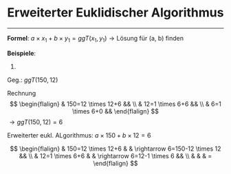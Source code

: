 # Erweiterter Euklidischer Algorithmus
___
**Formel**:
$a \times x_1+b \times y_1= ggT(x_1, y_1) \rightarrow \text{Lösung für (a, b) finden}$

**Beispiele**:

1.
Geg.:
$ggT(150, 12)$

Rechnung
$$
\begin{flalign}
& 150=12 \times 12+6 && \\
& 12=1 \times 6+6 && \\
& 6=1 \times 6+0 &&
\end{flalign}
$$
$\rightarrow ggT(150, 12)=6$

Erweiterter eukl. ALgorithmus:
$a \times 150+b \times 12=6$

$$
\begin{flalign}
& 150=12 \times 12+6 & & \rightarrow 6=150-12 \times 12 && \\
& 12=1 \times 6+6 & & \rightarrow 6=12-1 \times 6 && \\
& & & =  
\end{flalign}
$$